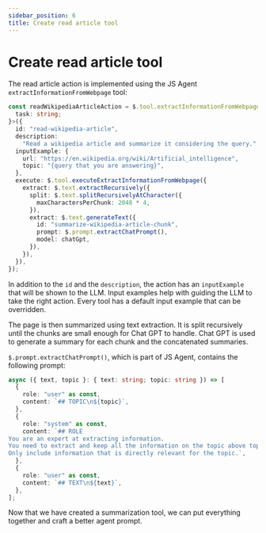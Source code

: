 ```yaml
---
sidebar_position: 6
title: Create read article tool
---
```


# Create read article tool

The read article action is implemented using the JS Agent `extractInformationFromWebpage` tool:

```typescript
const readWikipediaArticleAction = $.tool.extractInformationFromWebpage<{
  task: string;
}>({
  id: "read-wikipedia-article",
  description:
    "Read a wikipedia article and summarize it considering the query.",
  inputExample: {
    url: "https://en.wikipedia.org/wiki/Artificial_intelligence",
    topic: "{query that you are answering}",
  },
  execute: $.tool.executeExtractInformationFromWebpage({
    extract: $.text.extractRecursively({
      split: $.text.splitRecursivelyAtCharacter({
        maxCharactersPerChunk: 2048 * 4,
      }),
      extract: $.text.generateText({
        id: "summarize-wikipedia-article-chunk",
        prompt: $.prompt.extractChatPrompt(),
        model: chatGpt,
      }),
    }),
  }),
});
```

In addition to the `id` and the `description`, the action has an `inputExample` that will be shown to the LLM.
Input examples help with guiding the LLM to take the right action.
Every tool has a default input example that can be overridden.

The page is then summarized using text extraction.
It is split recursively until the chunks are small enough for Chat GPT to handle.
Chat GPT is used to generate a summary for each chunk and the concatenated summaries.

`$.prompt.extractChatPrompt()`, which is part of JS Agent, contains the following prompt:

```typescript
async ({ text, topic }: { text: string; topic: string }) => [
  {
    role: "user" as const,
    content: `## TOPIC\n${topic}`,
  },
  {
    role: "system" as const,
    content: `## ROLE
You are an expert at extracting information.
You need to extract and keep all the information on the topic above topic from the text below.
Only include information that is directly relevant for the topic.`,
  },
  {
    role: "user" as const,
    content: `## TEXT\n${text}`,
  },
];
```

Now that we have created a summarization tool, we can put everything together and craft a better agent prompt.

